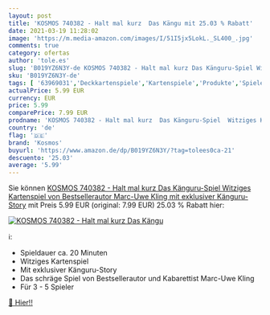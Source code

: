 ```yaml
---
layout: post
title: 'KOSMOS 740382 - Halt mal kurz  Das Kängu mit 25.03 % Rabatt'
date: 2021-03-19 11:28:02
image: 'https://m.media-amazon.com/images/I/51I5jx5LokL._SL400_.jpg'
comments: true
category: ofertas
author: 'tole.es'
slug: 'B019YZ6N3Y-de KOSMOS 740382 - Halt mal kurz Das Känguru-Spiel Witziges...'
sku: 'B019YZ6N3Y-de'
tags: [ '63969031','Deckkartenspiele','Kartenspiele','Produkte','Spiele','Spielzeug','kosmos', ]
actualPrice: 5.99 EUR
currency: EUR
price: 5.99
comparePrice: 7.99 EUR
prodname: 'KOSMOS 740382 - Halt mal kurz  Das Känguru-Spiel  Witziges Kartenspiel von Bestsellerautor Marc-Uwe Kling  mit exklusiver Känguru-Story'
country: 'de'
flag: '🇩🇪'
brand: 'Kosmos'
buyurl: 'https://www.amazon.de/dp/B019YZ6N3Y/?tag=tolees0ca-21'
descuento: '25.03'
average: '5.99'
---
```


Sie können [KOSMOS 740382 - Halt mal kurz  Das Känguru-Spiel  Witziges Kartenspiel von Bestsellerautor Marc-Uwe Kling  mit exklusiver Känguru-Story](https://www.amazon.de/dp/B019YZ6N3Y/?tag=tolees0ca-21) mit Preis 5.99 EUR (original: 7.99 EUR) 25.03 % Rabatt hier:

[![KOSMOS 740382 - Halt mal kurz  Das Kängu](https://m.media-amazon.com/images/I/51I5jx5LokL._SL400_.jpg)](https://www.amazon.de/dp/B019YZ6N3Y/?tag=tolees0ca-21)

ℹ️:

- Spieldauer ca. 20 Minuten
- Witziges Kartenspiel
- Mit exklusiver Känguru-Story
- Das schräge Spiel von Bestsellerautor und Kabarettist Marc-Uwe Kling
- Für 3 - 5 Spieler

[🛒 Hier!!](https://www.amazon.de/dp/B019YZ6N3Y/?tag=tolees0ca-21)
